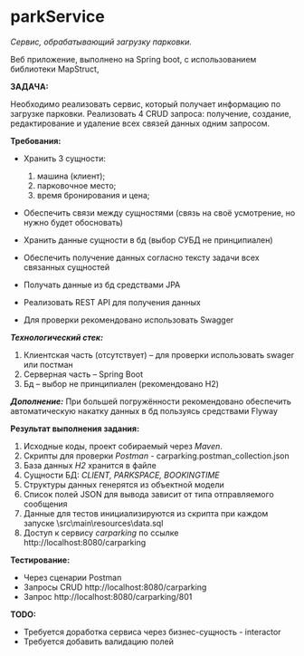 # parkService
*Сервис, обрабатывающий загрузку парковки.*

Веб приложение, выполнено на Spring boot, с использованием библиотеки MapStruct,

**ЗАДАЧА:**

Необходимо реализовать сервис, который получает информацию по загрузке парковки. Реализовать 4 CRUD запроса: получение, создание, редактирование и удаление всех связей данных одним запросом.

**Требования:**

* Хранить 3 сущности:

	1) машина (клиент); 
	2) парковочное место; 
	3) время бронирования и цена;
* Обеспечить связи между сущностями (связь на своё усмотрение, но нужно будет обосновать)
* Хранить данные сущности в бд (выбор СУБД не принципиален)
* Обеспечить получение данных согласно тексту задачи всех связанных сущностей
* Получать данные из бд средствами JPA
* Реализовать REST API для получения данных
* Для проверки рекомендовано использовать Swagger

***Технологический стек:***
1) Клиентская часть (отсутствует) – для проверки использовать swager или постман
2) Серверная часть – Spring Boot
3) Бд – выбор не принципиален (рекомендовано H2)

***Дополнение:***
При большей погружённости рекомендовано обеспечить автоматическую накатку данных в бд пользуясь средствами Flyway


**Результат выполнения задания:**
1) Исходные коды, проект собираемый через *Maven*.
2) Скрипты для проверки *Postman* - carparking.postman_collection.json
3) База данных *H2* хранится в файле
4) Сущности БД: *CLIENT, PARKSPACE, BOOKINGTIME*
5) Структуры данных генерятся из объектной модели
6) Список полей JSON для вывода зависит от типа отправляемого сообщения
7) Данные для тестов инициализируются из скрипта при каждом запуске \src\main\resources\data.sql
8) Доступ к сервису *carparking* по ссылке http://localhost:8080/carparking
  
**Тестирование:**
* Через сценарии Postman 
* Запросы CRUD  http://localhost:8080/carparking
* Запрос  http://localhost:8080/carparking/801

**TODO:**
* Требуется доработка сервиса через бизнес-сущность - interactor
* Требуется добавить валидацию полей